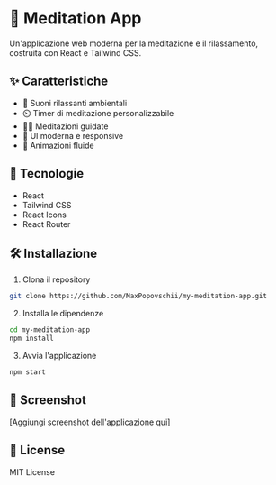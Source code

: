 # 🧘 Meditation App

Un'applicazione web moderna per la meditazione e il rilassamento, costruita con React e Tailwind CSS.

## ✨ Caratteristiche

- 🎵 Suoni rilassanti ambientali
- ⏲️ Timer di meditazione personalizzabile
- 🧘‍♂️ Meditazioni guidate
- 🎨 UI moderna e responsive
- 💫 Animazioni fluide

## 🚀 Tecnologie

- React
- Tailwind CSS
- React Icons
- React Router

## 🛠️ Installazione

1. Clona il repository
```bash
git clone https://github.com/MaxPopovschii/my-meditation-app.git
```

2. Installa le dipendenze
```bash
cd my-meditation-app
npm install
```

3. Avvia l'applicazione
```bash
npm start
```

## 📱 Screenshot

[Aggiungi screenshot dell'applicazione qui]

## 📝 License

MIT License
